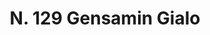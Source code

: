 ---
title: "N. 129 Gensamin Gialo"
permalink: "/edition/plant129/"
plant-name: "N. 129"
plant-number: "129"
plant-xml: "/assets/xml/plant129.xml"
plant-img1: "/assets/img/plant129_verso.jpg"
plant-img2: "/assets/img/plant129.jpg"
plant-title: "N. 129 Gensamin Gialo"
plant-taxon-link: "http://www.worldfloraonline.org/taxon/wfo-0000813823"
plant-taxon-content: "[Jasminum humile L.]"
layout: single-xml
---